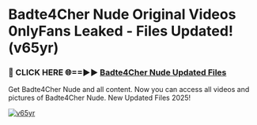 # Badte4Cher Nude Original Videos 0nlyFans Leaked - Files Updated! (v65yr)

<h3>🔴 CLICK HERE 🌐==►► <a href="https://tinyurl.com/4mcuefdz" rel="nofollow">Badte4Cher Nude Updated Files</a></h3>

Get Badte4Cher Nude and all content. Now you can access all videos and pictures of Badte4Cher Nude. New Updated Files 2025!

[![v65yr](https://i.imgur.com/StAQSOY.gif)](https://tinyurl.com/4mcuefdz)
